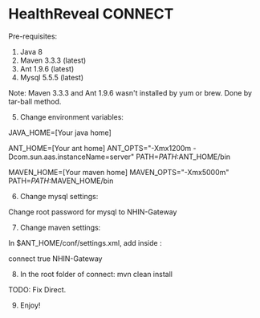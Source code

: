 HealthReveal CONNECT
========================

Pre-requisites:

1) Java 8
2) Maven 3.3.3 (latest)
3) Ant 1.9.6 (latest)
4) Mysql 5.5.5 (latest)

Note:
Maven 3.3.3 and Ant 1.9.6 wasn't installed by yum or brew. Done by tar-ball method.

5) Change environment variables:

JAVA_HOME=[Your java home]

ANT_HOME=[Your ant home]
ANT_OPTS="-Xmx1200m -Dcom.sun.aas.instanceName=server"
PATH=$PATH:$ANT_HOME/bin

MAVEN_HOME=[Your maven home]
MAVEN_OPTS="-Xmx5000m"
PATH=$PATH:$MAVEN_HOME/bin

6) Change mysql settings:

Change root password for mysql to NHIN-Gateway

7) Change maven settings:

In $ANT_HOME/conf/settings.xml, add inside <profiles>:

<profile>
	<id>connect</id>
	<activation>
	  	<activeByDefault>true</activeByDefault>
	</activation>
	<properties>
	  	<mysql.root.password>NHIN-Gateway</mysql.root.password>
	</properties>
</profile>

8) In the root folder of connect: mvn clean install

TODO: Fix Direct.

9) Enjoy!
